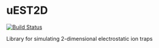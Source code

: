 # uEST2D

[![Build Status](https://github.com/alex-nunn/uEST2D.jl/actions/workflows/CI.yml/badge.svg?branch=main)](https://github.com/alex-nunn/uEST2D.jl/actions/workflows/CI.yml?query=branch%3Amain)

Library for simulating 2-dimensional electrostatic ion traps